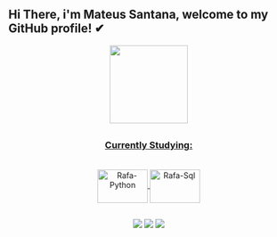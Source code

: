 ## Hi There, i'm Mateus Santana, welcome to my GitHub profile! ✔
<div align="center">
  <a href="https://github.com/mateusjsantana">
  <img height="140em" src="https://github-readme-stats.vercel.app/api?username=mateusjsantana&show_icons=true&theme=dark&include_all_commits=true&count_private=true"/>
 <! – <img height="140em" src="https://github-readme-stats.vercel.app/api/top-langs/?username=mateusjsantana&layout=compact&langs_count=7&theme=dark"/> 
</div>

  ##
  <div align="center">
 <h3>Currently Studying: </h3>
<div style="display: inline_block"><br>
  <img align="center" alt="Rafa-Python" height="60" width="90"  src="https://cdn.jsdelivr.net/gh/devicons/devicon/icons/python/python-original-wordmark.svg" />
  <img align="center" alt="Rafa-Sql" height="60" width="90" src="https://cdn.jsdelivr.net/gh/devicons/devicon/icons/mysql/mysql-original-wordmark.svg" />
</div>
  
  
##
<div> 
  
  <a href="https://www.instagram.com/sanmateus_/" target="_blank"><img src="https://img.shields.io/badge/-Instagram-%23E4405F?style=for-the-badge&logo=instagram&logoColor=white" target="_blank"></a>
  <a href = "mailto:mateusjosesan@gmail.com"><img src="https://img.shields.io/badge/-Gmail-%23333?style=for-the-badge&logo=gmail&logoColor=white" target="_blank"></a>
  <a href="https://www.linkedin.com/in/mateusjoses/" target="_blank"><img src="https://img.shields.io/badge/-LinkedIn-%230077B5?style=for-the-badge&logo=linkedin&logoColor=white" target="_blank"></a> 

 
</div>
